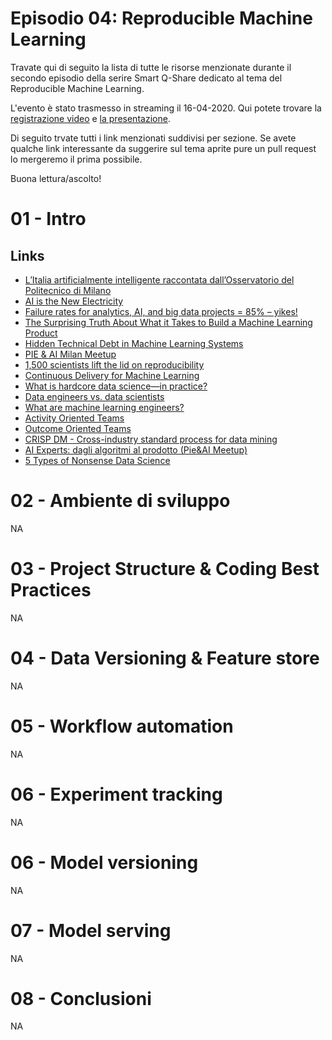 # Episodio 04: Reproducible Machine Learning

Travate qui di seguito la lista di tutte le risorse menzionate durante il secondo episodio della serire Smart Q-Share dedicato al tema del Reproducible Machine Learning.

L'evento è stato trasmesso in streaming il 16-04-2020. Qui potete trovare la [registrazione video](TODO) e [la presentazione](TODO).

Di seguito trvate tutti i link menzionati suddivisi per sezione. Se avete qualche link interessante da suggerire sul tema aprite pure un pull request lo mergeremo il prima possibile.

Buona lettura/ascolto!


# 01 - Intro

## Links
- [L’Italia artificialmente intelligente raccontata dall’Osservatorio del Politecnico di Milano](https://forbes.it/2020/02/20/intelligenza-artificiale-in-italia-vale-200-milioni-polimi/)
- [AI is the New Electricity](https://www.youtube.com/watch?v=fgbBtnCvcDI)
- [Failure rates for analytics, AI, and big data projects = 85% – yikes!](https://designingforanalytics.com/resources/failure-rates-for-analytics-bi-iot-and-big-data-projects-85-yikes/)
- [The Surprising Truth About What it Takes to Build a Machine Learning Product](https://medium.com/thelaunchpad/the-ml-surprise-f54706361a6c)
- [Hidden Technical Debt in Machine Learning Systems](https://papers.nips.cc/paper/5656-hidden-technical-debt-in-machine-learning-systems)
- [PIE & AI Milan Meetup](https://www.meetup.com/it-IT/PIE-AI-Milan/)
- [1,500 scientists lift the lid on reproducibility](https://www.nature.com/news/1-500-scientists-lift-the-lid-on-reproducibility-1.19970)
- [Continuous Delivery for Machine Learning](https://martinfowler.com/articles/cd4ml.html)
- [What is hardcore data science—in practice?](https://www.oreilly.com/radar/what-is-hardcore-data-science-in-practice/)
- [Data engineers vs. data scientists](https://www.oreilly.com/radar/what-are-machine-learning-engineers/)
- [What are machine learning engineers?](https://www.oreilly.com/radar/what-are-machine-learning-engineers/)
- [Activity Oriented Teams](https://martinfowler.com/bliki/ActivityOriented.html)
- [Outcome Oriented Teams](https://martinfowler.com/bliki/OutcomeOriented.html)
- [CRISP DM - Cross-industry standard process for data mining](https://www.the-modeling-agency.com/crisp-dm.pdf)
- [AI Experts: dagli algoritmi al prodotto (Pie&AI Meetup)](https://youtu.be/cNM_Ka5cfHY?t=4185)
- [5 Types of Nonsense Data Science](http://nadbordrozd.github.io/blog/2019/08/11/5-types-of-nonsense-data-science/)

# 02 - Ambiente di sviluppo

NA

# 03 - Project Structure & Coding Best Practices

NA

# 04 - Data Versioning & Feature store

NA

# 05 - Workflow automation

NA

# 06 - Experiment tracking

NA

# 06 - Model versioning

NA

# 07 - Model serving

NA

# 08 - Conclusioni

NA
